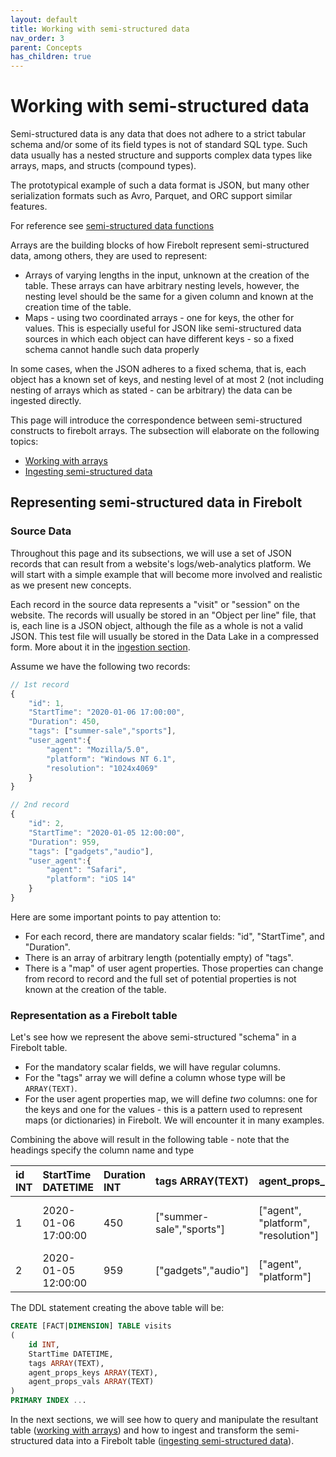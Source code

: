 ```yaml
---
layout: default
title: Working with semi-structured data
nav_order: 3
parent: Concepts
has_children: true
---
```

# Working with semi-structured data

Semi-structured data is any data that does not adhere to a strict tabular schema and/or some of its field types is not of standard SQL type. Such data usually has a nested structure and supports complex data types like arrays, maps, and structs \(compound types\).

The prototypical example of such a data format is JSON, but many other serialization formats such as Avro, Parquet, and ORC support similar features.

For reference see [semi-structured data functions](../../sql-reference/functions-reference/semi-structured-functions/semi-structured-data-functions.html/)

Arrays are the building blocks of how Firebolt represent semi-structured data, among others, they are used to represent:

* Arrays of varying lengths in the input, unknown at the creation of the table. These arrays can have arbitrary nesting levels, however, the nesting level should be the same for a given column and known at the creation time of the table.  
* Maps - using two coordinated arrays - one for keys, the other for values. This is especially useful for JSON like semi-structured data sources in which each object can have different keys - so a fixed schema cannot handle such data properly

In some cases, when the JSON adheres to a fixed schema, that is, each object has a known set of keys, and nesting level of at most 2 \(not including nesting of arrays which as stated - can be arbitrary\) the data can be ingested directly.

This page will introduce the correspondence between semi-structured constructs to firebolt arrays. The subsection will elaborate on the following topics:

* [Working with arrays](working-with-arrays.md)
* [Ingesting semi-structured data](ingesting-semi-structured-data.md)

## Representing semi-structured data in Firebolt

### Source Data

Throughout this page and its subsections, we will use a set of JSON records that can result from a website's logs/web-analytics platform. We will start with a simple example that will become more involved and realistic as we present new concepts.

Each record in the source data represents a "visit" or "session" on the website. The records will usually be stored in an "Object per line" file, that is, each line is a JSON object, although the file as a whole is not a valid JSON. This test file will usually be stored in the Data Lake in a compressed form. More about it in the [ingestion section](ingesting-semi-structured-data.md).

Assume we have the following two records:

```javascript
// 1st record
{
    "id": 1,
    "StartTime": "2020-01-06 17:00:00",
    "Duration": 450,
    "tags": ["summer-sale","sports"],
    "user_agent":{
        "agent": "Mozilla/5.0",
        "platform": "Windows NT 6.1",
        "resolution": "1024x4069"
    }
}

// 2nd record
{
    "id": 2,
    "StartTime": "2020-01-05 12:00:00",
    "Duration": 959,
    "tags": ["gadgets","audio"],
    "user_agent":{
        "agent": "Safari",
        "platform": "iOS 14"
    }
}
```

Here are some important points to pay attention to:

* For each record, there are mandatory scalar fields: "id", "StartTime", and "Duration".
* There is an array of arbitrary length \(potentially empty\) of "tags".
* There is a "map" of user agent properties. Those properties can change from record to record and the full set of potential properties is not known at the creation of the table.

### Representation as a Firebolt table

Let's see how we represent the above semi-structured "schema" in a Firebolt table.

* For the mandatory scalar fields, we will have regular columns.
* For the "tags" array we will define a column whose type will be `ARRAY(TEXT)`.
* For the user agent properties map, we will define _two_ columns: one for the keys and one for the values - this is a pattern used to represent maps \(or dictionaries\) in Firebolt. We will encounter it in many examples.

Combining the above will result in the following table - note that the headings specify the column name and type


| id INT | StartTime DATETIME | Duration INT | tags ARRAY\(TEXT\) | agent\_props\_keys | agent\_props\_vals |
| :--- | :--- | :--- | :--- | :--- | :--- |
| 1 | 2020-01-06 17:00:00 | 450 | \["summer-sale","sports"\] | \["agent", "platform", "resolution"\] | \["Mozilla/5.0", "Windows NT 6.1", "1024x4069"\] |
| 2 | 2020-01-05 12:00:00 | 959 | \["gadgets","audio"\] | \["agent", "platform"\] | \["Safari", "iOS 14"\] |

The DDL statement creating the above table will be:

```sql
CREATE [FACT|DIMENSION] TABLE visits
(
    id INT,
    StartTime DATETIME,
    tags ARRAY(TEXT),
    agent_props_keys ARRAY(TEXT),
    agent_props_vals ARRAY(TEXT)
)
PRIMARY INDEX ...
```

In the next sections, we will see how to query and manipulate the resultant table \([working with arrays](working-with-arrays.md)\) and how to ingest and transform the semi-structured data into a Firebolt table \([ingesting semi-structured data](ingesting-semi-structured-data.md)\).
